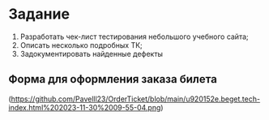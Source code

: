 # Задание

1. Разработать чек-лист тестирования небольшого учебного сайта;
2. Описать несколько подробных ТК;
3. Задокументировать найденные дефекты

## Форма для оформления заказа билета
(https://github.com/Pavelll23/OrderTicket/blob/main/u920152e.beget.tech-index.html%202023-11-30%2009-55-04.png)
